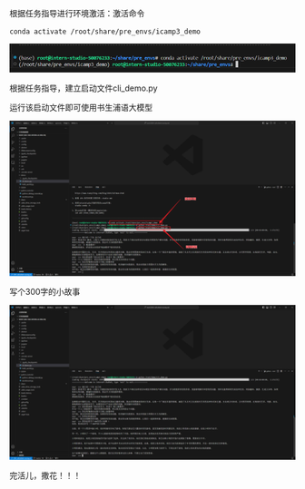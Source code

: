  根据任务指导进行环境激活：激活命令

    conda activate /root/share/pre_envs/icamp3_demo
 ![alt text](image.png)
 
 根据任务指导，建立启动文件cli_demo.py

 运行该启动文件即可使用书生浦语大模型

 ![alt text](image-2.png)

 写个300字的小故事

 ![alt text](image-3.png)
 
 
 完活儿，撒花！！！